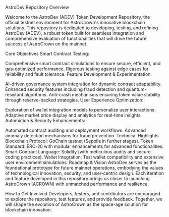 AstroDev Repository Overview

Welcome to the AstroDev (ADEV) Token Development Repository, the official testnet environment for AstroCrown's innovative blockchain solutions. This repository is dedicated to developing, testing, and refining AstroDev (ADEV), a robust token built for seamless integration and comprehensive evaluation of functionalities that will drive the future success of AstroCrown on the mainnet.

Core Objectives
Smart Contract Testing:

Comprehensive smart contract simulations to ensure secure, efficient, and gas-optimized performance.
Rigorous testing against edge cases for reliability and fault tolerance.
Feature Development & Experimentation:

AI-driven governance system integration for dynamic contract adaptability.
Enhanced security features including fraud detection and quantum-resistant algorithms.
Anti-crash mechanisms ensuring token value stability through reserve-backed strategies.
User Experience Optimization:

Exploration of wallet integration models to personalize user interactions.
Adaptive market price display and analytics for real-time insights.
Automation & Security Enhancements:

Automated contract auditing and deployment workflows.
Advanced anomaly detection mechanisms for fraud prevention.
Technical Highlights
Blockchain Protocol: GoChain testnet (Sepolia in further stages).
Token Standard: ERC-20 with modular enhancements for advanced functionalities.
Smart Contract Language: Solidity (with meticulous audits and secure coding practices).
Wallet Integration: Test wallet compatibility and extensive user environment simulations.
Roadmap & Vision
AstroDev serves as the foundational prototype for future mainnet operations, embodying the values of technological innovation, security, and user-centric design. Each iteration and feature developed in this repository brings us closer to launching AstroCrown (ACROWN) with unmatched performance and resilience.

How to Get Involved
Developers, testers, and contributors are encouraged to explore the repository, test features, and provide feedback. Together, we will shape the evolution of AstroCrown as the space-age solution for blockchain innovation.
